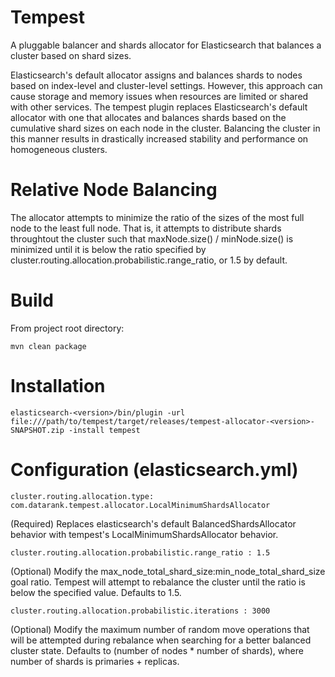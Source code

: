 # Tempest
A pluggable balancer and shards allocator for Elasticsearch that balances a cluster based on shard sizes.

Elasticsearch's default allocator assigns and balances shards to nodes based on index-level and cluster-level settings. However, this approach can cause storage and memory issues when resources are limited or shared with other services. The tempest plugin replaces Elasticsearch's default allocator with one that allocates and balances shards based on the cumulative shard sizes on each node in the cluster. Balancing the cluster in this manner results in drastically increased stability and performance on homogeneous clusters.

# Relative Node Balancing
The allocator attempts to minimize the ratio of the sizes of the most full node to the least full node. That is, it attempts to distribute shards throughtout the cluster such that maxNode.size() / minNode.size() is minimized until it is below the ratio specified by cluster.routing.allocation.probabilistic.range_ratio, or 1.5 by default.

# Build
From project root directory:

    mvn clean package

# Installation

    elasticsearch-<version>/bin/plugin -url file:///path/to/tempest/target/releases/tempest-allocator-<version>-SNAPSHOT.zip -install tempest

# Configuration (elasticsearch.yml)

    cluster.routing.allocation.type: com.datarank.tempest.allocator.LocalMinimumShardsAllocator
(Required) Replaces elasticsearch's default BalancedShardsAllocator behavior with tempest's LocalMinimumShardsAllocator behavior.

    cluster.routing.allocation.probabilistic.range_ratio : 1.5
(Optional) Modify the max_node_total_shard_size:min_node_total_shard_size goal ratio. Tempest will attempt to rebalance the cluster until the ratio is below the specified value. Defaults to 1.5.

    cluster.routing.allocation.probabilistic.iterations : 3000
(Optional) Modify the maximum number of random move operations that will be attempted during rebalance when searching for a better balanced cluster state. Defaults to (number of nodes * number of shards), where number of shards is primaries + replicas.

